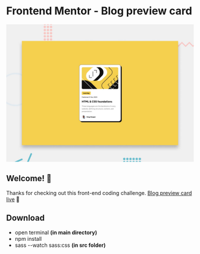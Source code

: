# Frontend Mentor - Blog preview card

![Design preview for the Blog preview card coding challenge](./public/design/desktop-preview.jpg)

## Welcome! 👋

Thanks for checking out this front-end coding challenge. [Blog preview card live](https://frontendmentor-blog-preview-card-main.netlify.app/) 🚀

## Download

- open terminal **(in main directory)**
- npm install
- sass --watch sass:css **(in src folder)**